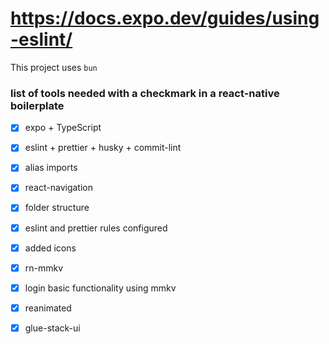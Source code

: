 # https://docs.expo.dev/guides/using-eslint/

This project uses `bun`



### list of tools needed with a checkmark in a react-native boilerplate

- [x] expo + TypeScript
- [x] eslint + prettier + husky + commit-lint
- [x] alias imports
- [x] react-navigation
- [x] folder structure
- [x] eslint and prettier rules configured
- [x] added icons
- [x] rn-mmkv
- [x] login basic functionality using mmkv
- [x] reanimated
- [x] glue-stack-ui

